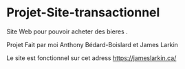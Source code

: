 # Projet-Site-transactionnel

Site Web pour pouvoir acheter des bieres .

Projet Fait par moi Anthony Bédard-Boislard et James Larkin 

Le site est fonctionnel sur cet adress https://jameslarkin.ca/ 
